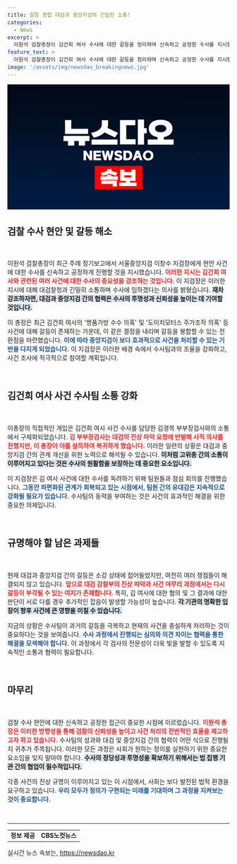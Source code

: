 ```yaml
---
title: 갈등 봉합 대검과 중앙지검의 긴밀한 소통!
categories:
  - News
excerpt: >
  이원석 검찰총장이 김건희 여사 수사에 대한 갈등을 정리하며 신속하고 공정한 수사를 지시했다. 중앙지검장 이창수와의 긴밀한 협력이 기대되지만, 향후 추가 갈등 가능성도 남아있어 귀추가 주목된다!
feature_text: >
  이원석 검찰총장이 김건희 여사 수사에 대한 갈등을 정리하며 신속하고 공정한 수사를 지시했다. 중앙지검장 이창수와의 긴밀한 협력이 기대되지만, 향후 추가 갈등 가능성도 남아있어 귀추가 주목된다!
image: '/assets/img/newsdao_breakingnews.jpg'
---
```


<p><img src="/assets/img/newsdao_breakingnews.jpg" alt="firstkoreanews 속보" /></p>

<h2 data-ke-size="size26">검찰 수사 현안 및 갈등 해소</h2>

<p data-ke-size="size16">&nbsp;</p>

<p>이원석 검찰총장이 최근 주례 정기보고에서 서울중앙지검 이창수 지검장에게 현안 사건에 대한 수사를 신속하고 공정하게 진행할 것을 지시했습니다. <b><span style="color: #ee2323;">이러한 지시는 김건희 여사와 관련된 여러 사건에 대한 수사의 중요성을 강조하는 것입니다.</span></b> 이 지검장은 이러한 지시에 대해 대검찰청과 긴밀히 소통하며 수사에 임하겠다는 의사를 밝혔습니다. <b><span style="background-color: #21538527;">재차 강조하자면, 대검과 중앙지검 간의 협력은 수사의 투명성과 신뢰성을 높이는 데 기여할 것입니다.</span></b></p>

<p>이 총장은 최근 김건희 여사의 '명품가방 수수 의혹' 및 '도이치모터스 주가조작 의혹' 등 사건에 대해 갈등이 존재하는 가운데, 이 같은 결정을 내리며 갈등을 봉합할 수 있는 전환점을 마련했습니다. <b><span style="color: #1a5490;">이에 따라 중앙지검이 보다 효과적으로 사건을 처리할 수 있는 기반을 다지게 되었습니다.</span></b> 이 지검장은 이러한 배경 속에서 수사팀과의 조율을 강화하고, 사건 조사에 적극적으로 참여할 계획입니다. </p>

<p data-ke-size="size16">&nbsp;</p>

<h2 data-ke-size="size26">김건희 여사 사건 수사팀 소통 강화</h2>

<p data-ke-size="size16">&nbsp;</p>

<p>이총장의 직접적인 개입은 김건희 여사 사건 수사를 담당한 김경목 부부장검사와의 소통에서 구체화되었습니다. <b><span style="color: #ee2323;">김 부부장검사는 대검의 진상 파악 요청에 반발해 사직 의사를 전했지만, 이 총장이 이를 설득하여 복귀하게 했습니다.</span></b> 이러한 일련의 상황은 대검과 중앙지검 간의 관계 개선을 위한 노력으로 해석될 수 있습니다. <b><span style="background-color: #21538527;">이처럼 고위층 간의 소통이 이루어지고 있다는 것은 수사의 원활함을 보장하는 데 중요한 요소입니다.</span></b></p>

<p>이 지검장은 김 여사 사건에 대한 수사를 독려하기 위해 팀원들과 점심 회의를 진행했습니다. <b><span style="color: #1a5490;">그동안 파편화된 관계가 회복되고 있는 시점에서, 팀원 간의 유대감은 지속적으로 강화될 필요가 있습니다.</span></b> 수사팀의 동력을 부여하는 것은 사건의 효과적인 해결을 위한 중요한 의제입니다. </p>

<p data-ke-size="size16">&nbsp;</p>

<h2 data-ke-size="size26">규명해야 할 남은 과제들</h2>

<p data-ke-size="size16">&nbsp;</p>

<p>현재 대검과 중앙지검 간의 갈등은 소강 상태에 접어들었지만, 여전히 여러 쟁점들이 해결되지 않고 있습니다. <b><span style="color: #ee2323;">앞으로 대검 감찰부의 진상 파악과 사건 마무리 과정에서는 다시 갈등이 부각될 수 있는 여지가 존재합니다.</span></b> 특히, 김 여사에 대한 혐의 및 그 결과에 대한 판단이 서로 다를 경우 추가적인 잡음이 발생할 가능성이 높습니다. <b><span style="background-color: #21538527;">각 기관의 명확한 입장이 향후 사건에 큰 영향을 미칠 수 있습니다.</span></b></p>

<p>지금의 상황은 수사팀이 과거의 갈등을 극복하고 현재의 사건을 충실하게 처리하는 것이 중요하다는 것을 보여줍니다. <b><span style="color: #1a5490;">수사 과정에서 진행되는 심의와 의견 차이는 협력을 통한 해결을 모색해야 합니다.</span></b> 이 과정에서 각 검사의 전문성이 더욱 빛을 발할 수 있도록 지속적인 소통과 협력이 필요합니다.</p>

<p data-ke-size="size16">&nbsp;</p>

<h2 data-ke-size="size26">마무리</h2>

<p data-ke-size="size16">&nbsp;</p>

<p>검찰 수사 현안에 대한 신속하고 공정한 접근이 중요한 시점에 이르렀습니다. <b><span style="color: #ee2323;">이원석 총장은 이러한 방향성을 통해 검찰의 신뢰성을 높이고 사건 처리의 전반적인 효율을 제고하고자 하고 있습니다.</span></b> 수사팀의 성과와 대검 및 중앙지검 간의 협력이 어떤 식으로 진행될지 귀추가 주목됩니다. 이러한 모든 과정은 사회가 원하는 정의를 실현하기 위한 중요한 요소임을 잊지 말아야 합니다. <b><span style="background-color: #21538527;">수사의 정당성과 투명성을 확보하기 위해서는 법 집행 기관 간의 협업이 필수적입니다.</span></b> </p>

<p>각종 사건의 진상 규명이 이루어지고 있는 이 시점에서, 사회는 보다 발전된 법적 환경을 요구하고 있습니다. <b><span style="color: #1a5490;">우리 모두가 정의가 구현되는 미래를 기대하며 그 과정을 지켜보는 것이 중요합니다.</span></b></p>

<p data-ke-size="size16">&nbsp;</p>

<hr />

<table style="width: 100%; border-collapse: collapse;">
<tr>
<td style="text-align: center; height: 17px;"><b>정보 제공</b></td>
<td style="text-align: center; height: 17px;"><b>CBS노컷뉴스</b></td>
</tr>
</table>
실시간 뉴스 속보는, <a href="https://newsdao.kr" rel="dofollow">https://newsdao.kr</a>


